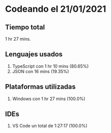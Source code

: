 # Codeando el 21/01/2021

## Tiempo total
1 hr 27 mins.

## Lenguajes usados
1. TypeScript con 1 hr 10 mins (80.65%)
1. JSON con 16 mins (19.35%)

## Plataformas utilizadas
1. Windows con 1 hr 27 mins (100.0%)

## IDEs
1. VS Code un total de 1:27:17 (100.0%)
